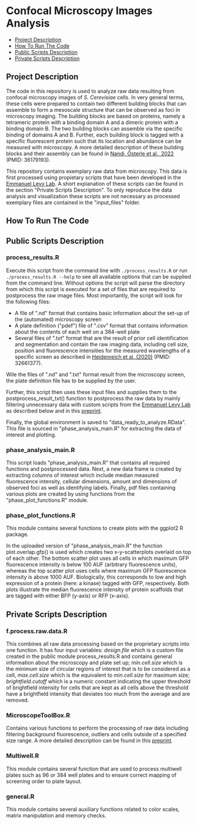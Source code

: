 # Confocal Microscopy Images Analysis

* [Project Description](#project-description)
* [How To Run The Code](#how-to-run-the-code)
* [Public Scripts Description](#public-scripts-description)
* [Private Scripts Description](#private-scripts-description)

## Project Description

The code in this repository is used to analyze raw data resulting from confocal microscopy images of *S. Cerevisiae* cells. In very general terms, these cells were prepared to contain two different building blocks that can assemble to form a mesoscale structure that can be observed as foci in microscopy imaging. The building blocks are based on proteins, namely a tetrameric protein with a binding domain A and a dimeric protein with a binding domain B. The two building blocks can assemble via the specific binding of domains A and B. Further, each building block is tagged with a specific fluorescent protein such that its location and abundance can be measured with microscopy. A more detailed description of these building blocks and their assembly can be found in [Nandi, Österle et al., 2022](https://journals.aps.org/prl/abstract/10.1103/PhysRevLett.129.128102) (PMID: 36179193).

This repository contains exemplary raw data from microscopy. This data is first processed using propietary scripts that have been developed in the [Emmanuel Levy Lab](https://www.weizmann.ac.il/CSB/ELevy/home). A short explanation of these scripts can be found in the section "Private Scripts Description".
To only reproduce the data analysis and visualization these scripts are not necessary as processed exemplary files are contained in the "input_files" folder.

## How To Run The Code

## Public Scripts Description

### process_results.R
Execute this script from the command line with `./process_results.R` or run `./process_results.R --help` to see all available options that can be supplied from the command line. Without options the script will parse the directory from which this script is executed for a set of files that are required to postprocess the raw image files.
Most importantly, the script will look for the following files:
* A file of ".nd" format that contains basic information about the set-up of the (automated) microscopy screen
* A plate definition ("pdef") file of ".csv" format that contains information about the contents of each well on a 384-well plate
* Several files of ".txt" format that are the result of prior cell identification and segmentation and contain the raw imaging data, including cell size, position and fluorescence intensities for the measured wavelengths of a specific screen as described in [Heidenreich et al.,(2020)](https://rdcu.be/cE9xO) (PMID: 32661377).

Wile the files of ".nd" and ".txt" format result from the microscopy screen, the plate definition file has to be supplied by the user.

Further, this script then uses these input files and supplies them to the postprocess_result_txt() function to postprocess the raw data by mainly filtering unnecessary data with custom scripts from the [Emmanuel Levy Lab](https://www.weizmann.ac.il/CSB/ELevy/home) as described below and in this [preprint](https://doi.org/10.1101/260695).

Finally, the global environment is saved to "data_ready_to_analyze.RData". This file is sourced in "phase_analysis_main.R" for extracting the data of interest and plotting.


### phase_analysis_main.R

This script loads "phase_analysis_main.R" that contains all required functions and postprocessed data. Next, a new data frame is created by extracting columns of interest which include median measured fluorescence intensity, cellular dimensions, amount and dimensions of observed foci as well as identifying labels.
Finally, pdf files containing various plots are created by using functions from the "phase_plot_functions.R" module.

### phase_plot_functions.R

This module contains several functions to create plots with the ggplot2 R package. 

In the uploaded version of "phase_analysis_main.R" the function plot.overlap.gfp() is used which creates two x-y-scatterplots overlaid on top of each other. The bottom scatter plot uses all cells in which maximum GFP fluorescence intensity is below 100 AUF (arbitrary fluorescence units), whereas the top scatter plot uses cells where maximum GFP fluorescence intensity is above 1000 AUF. Biologically, this corresponds to low and high expression of a protein (here: a kinase) tagged with GFP, respectively. Both plots illustrate the median fluorescence intensity of protein scaffolds that are tagged with either BFP (y-axis) or RFP (x-axis).


## Private Scripts Description

### f.process.raw.data.R

This combines all raw data processing based on the proprietary scripts into one function. It has four input variables: *design.file* which is a custom file created in the public module process_results.R and contains general information about the microscopy and plate set up; *min.cell.size* which is the minimum size of circular regions of interest that is to be considered as a cell, *max.cell.size* which is the equivalent to *min.cell.size* for maximum size; *brightfield.cutoff* which is a numeric constant indicating the upper threshold of brightfield intensity for cells that are kept as all cells above the threshold have a brightfield intensity that deviates too much from the average and are removed.

### MicroscopeToolBox.R

Contains various functions to perform the processing of raw data including filtering background fluorescence, outliers and cells outside of a specified size range. A more detailed description can be found in this [preprint](https://doi.org/10.1101/260695).

### Multiwell.R

This module contains several function that are used to process multiwell plates such as 96 or 384 well plates and to ensure correct mapping of screening order to plate layout.

### general.R

This module contains several auxiliary functions related to color scales, matrix manipulation and memory checks.
